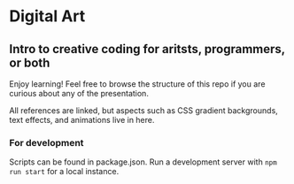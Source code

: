 # Digital Art
## Intro to creative coding for aritsts, programmers, or both
Enjoy learning! Feel free to browse the structure of this repo if you are curious about any of the presentation.

All references are linked, but aspects such as CSS gradient backgrounds, text effects, and animations live in here.

### For development
Scripts can be found in package.json.
Run a development server with `npm run start` for a local instance.